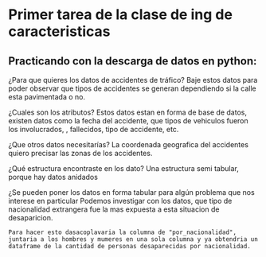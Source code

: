 # Primer tarea de la clase de ing de caracteristicas

## Practicando con la descarga de datos en python:

¿Para que quieres los datos de accidentes de tráfico?
	Baje estos datos para poder observar que tipos de accidentes se generan dependiendo si la calle esta pavimentada o no.
	
¿Cuales son los atributos?
	Estos datos estan en forma de base de datos, existen datos como la fecha del accidente, que tipos de vehiculos fueron los involucrados, , fallecidos, tipo de accidente, etc.
	
¿Que otros datos necesitarías?
	La coordenada geografica del accidentes quiero precisar las zonas de los accidentes.

¿Qué estructura encontraste en los dato?
	Una estructura semi tabular, porque hay datos anidados

¿Se pueden poner los datos en forma tabular para algún problema que nos interese en particular
	Podemos investigar con los datos, que tipo de nacionalidad extrangera fue la mas expuesta a esta situacion de desaparicion.
	
	Para hacer esto dasacoplavaria la columna de "por_nacionalidad", juntaria a los hombres y mumeres en una sola columna y ya obtendria un dataframe de la cantidad de personas desaparecidas por nacionalidad.
	
